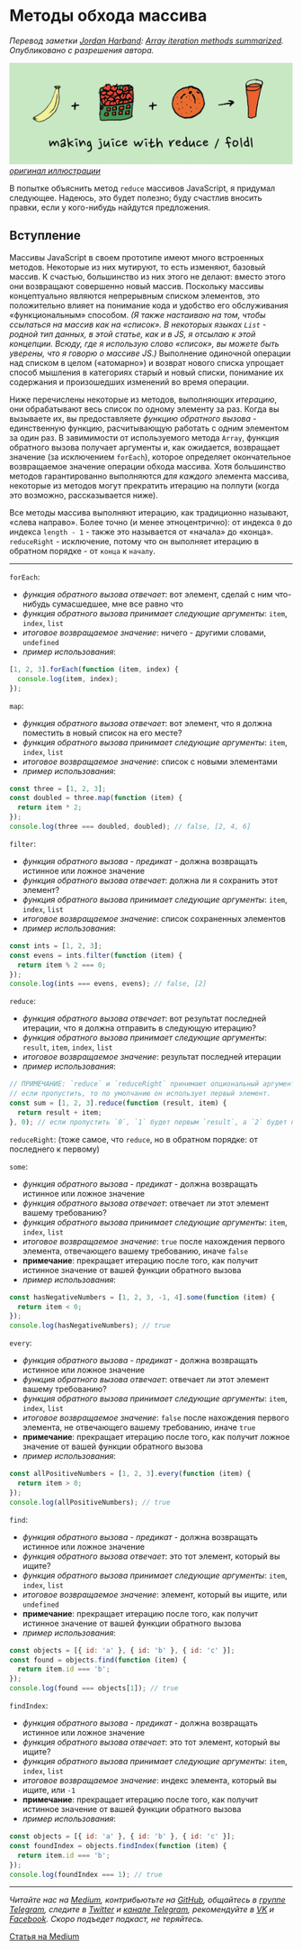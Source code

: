 # Методы обхода массива

*Перевод заметки [Jordan Harband](https://twitter.com/ljharb): [Array iteration methods summarized](https://gist.github.com/ljharb/58faf1cfcb4e6808f74aae4ef7944cff). Опубликовано с разрешения автора.*

![](make_juice_with_reduce.jpg)
*[оригинал иллюстрации](https://farm8.staticflickr.com/7511/16002581689_0529f29fec_h.jpg)*

В попытке объяснить метод `reduce` массивов JavaScript, я придумал следующее. Надеюсь, это будет полезно; буду счастлив вносить правки, если у кого-нибудь найдутся предложения.

## Вступление
Массивы JavaScript в своем прототипе имеют много встроенных методов. Некоторые из них мутируют, то есть изменяют, базовый массив. К счастью, большинство из них этого не делают: вместо этого они возвращают совершенно новый массив. Поскольку массивы концептуально являются непрерывным списком элементов, это положительно влияет на понимание кода и удобство его обслуживания «функциональным» способом. *(Я также настаиваю на том, чтобы ссылаться на массив как на «список». В некоторых языках `List` - родной тип данных, в этой статье, как и в JS, я отсылаю к этой концепции. Всюду, где я использую слово «список», вы можете быть уверены, что я говорю о массиве JS.)* Выполнение одиночной операции над списком в целом («атомарно») и возврат нового списка упрощает способ мышления в категориях старый и новый списки, понимание их содержания и произошедших изменений во время операции.

Ниже перечислены некоторые из методов, выполняющих *итерацию*, они обрабатывают весь список по одному элементу за раз. Когда вы вызываете их, вы предоставляете *функцию обратного вызова* - единственную функцию, расчитывающую работать с одним элементом за один раз. В завимимости от используемого метода `Array`, функция обратного вызова получает аргументы и, как ожидается, возвращает значение (за исключением `forEach`), которое определяет окончательное возвращаемое значение операции обхода массива. Хотя большинство методов гарантированно выполняются *для каждого* элемента массива, некоторые из методов могут прекратить итерацию на полпути (когда это возможно, рассказывается ниже).

Все методы массива выполняют итерацию, как традиционно называют, «слева направо». Более точно (и менее этноцентрично): от индекса `0` до индекса `length - 1` - также это называется от «начала» до «конца». `reduceRight` - исключение, потому что он выполняет итерацию в обратном порядке - от `конца` к `началу`.

- - - -

`forEach`:
* *функция обратного вызова отвечает*: вот элемент, сделай с ним что-нибудь сумасшедшее, мне все равно что
* *функция обратного вызова принимает следующие аргументы*: `item`, `index`, `list`
* *итоговое возвращаемое значение*: ничего - другими словами, `undefined`
* *пример использования*:

```js
[1, 2, 3].forEach(function (item, index) {
  console.log(item, index);
});
```

`map`:
* *функция обратного вызова отвечает*: вот элемент, что я должна поместить в новый список на его месте?
* *функция обратного вызова принимает следующие аргументы*: `item`, `index`, `list`
* *итоговое возвращаемое значение*: список с новыми элементами
* *пример использования*:

```js
const three = [1, 2, 3];
const doubled = three.map(function (item) {
  return item * 2;
});
console.log(three === doubled, doubled); // false, [2, 4, 6]
```

`filter`:
* *функция обратного вызова - предикат* - должна возвращать истинное или ложное значение
* *функция обратного вызова отвечает*: должна ли я сохранить этот элемент?
* *функция обратного вызова принимает следующие аргументы*: `item`, `index`, `list`
* *итоговое возвращаемое значение*: список сохраненных элементов
* *пример использования*:

```js
const ints = [1, 2, 3];
const evens = ints.filter(function (item) {
  return item % 2 === 0;
});
console.log(ints === evens, evens); // false, [2]
```

`reduce`:
* *функция обратного вызова отвечает*: вот результат последней итерации, что я должна отправить в следующую итерацию?
* *функция обратного вызова принимает следующие аргументы*: `result`, `item`, `index`, `list`
* *итоговое возвращаемое значение*: результат последней итерации
* *пример использования*:

```js
// ПРИМЕЧАНИЕ: `reduce` и `reduceRight` принимают опциональный аргумент "initialValue" после функции обратного вызова.
// если пропустить, то по умолчанию он использует первый элемент.
const sum = [1, 2, 3].reduce(function (result, item) {
  return result + item;
}, 0); // если пропустить `0`, `1` будет первым `result`, а `2` будет первым `item`
```

`reduceRight`: (тоже самое, что `reduce`, но в обратном порядке: от последнего к первому)

`some`:
* *функция обратного вызова - предикат* - должна возвращать истинное или ложное значение
* *функция обратного вызова отвечает*: отвечает ли этот элемент вашему требованию?
* *функция обратного вызова принимает следующие аргументы*: `item`, `index`, `list`
* *итоговое возвращаемое значение*: `true` после нахождения первого элемента, отвечающего вашему требованию, иначе `false`
* **примечание**: прекращает итерацию после того, как получит истинное значение от вашей функции обратного вызова
* *пример использования*:

```js
const hasNegativeNumbers = [1, 2, 3, -1, 4].some(function (item) {
  return item < 0;
});
console.log(hasNegativeNumbers); // true
```

`every`:
* *функция обратного вызова - предикат* - должна возвращать истинное или ложное значение
* *функция обратного вызова отвечает*: отвечает ли этот элемент вашему требованию?
* *функция обратного вызова принимает следующие аргументы*: `item`, `index`, `list`
* *итоговое возвращаемое значение*: `false` после нахождения первого элемента, не отвечающего вашему требованию, иначе `true`
* **примечание**: прекращает итерацию после того, как получит ложное значение от вашей функции обратного вызова
* *пример использования*:

```js
const allPositiveNumbers = [1, 2, 3].every(function (item) {
  return item > 0;
});
console.log(allPositiveNumbers); // true
```

`find`:
* *функция обратного вызова - предикат* - должна возвращать истинное или ложное значение
* *функция обратного вызова отвечает*: это тот элемент, который вы ищите?
* *функция обратного вызова принимает следующие аргументы*: `item`, `index`, `list`
* *итоговое возвращаемое значение*: элемент, который вы ищите, или `undefined`
* **примечание**: прекращает итерацию после того, как получит истинное значение от вашей функции обратного вызова
* *пример использования*:

```js
const objects = [{ id: 'a' }, { id: 'b' }, { id: 'c' }];
const found = objects.find(function (item) {
  return item.id === 'b';
});
console.log(found === objects[1]); // true
```

`findIndex`:
* *функция обратного вызова - предикат* - должна возвращать истинное или ложное значение
* *функция обратного вызова отвечает*: это тот элемент, который вы ищите?
* *функция обратного вызова принимает следующие аргументы*: `item`, `index`, `list`
* *итоговое возвращаемое значение*: индекс элемента, который вы ищите, или `-1`
* **примечание**: прекращает итерацию после того, как получит истинное значение от вашей функции обратного вызова
* *пример использования*:

```js
const objects = [{ id: 'a' }, { id: 'b' }, { id: 'c' }];
const foundIndex = objects.findIndex(function (item) {
  return item.id === 'b';
});
console.log(foundIndex === 1); // true
```

- - - -

*Читайте нас на [Medium](https://medium.com/devschacht), контрибьютьте на [GitHub](https://github.com/devSchacht), общайтесь в [группе Telegram](https://t.me/devSchacht), следите в [Twitter](https://twitter.com/DevSchacht) и [канале Telegram](https://t.me/devSchachtChannel), рекомендуйте в [VK](https://vk.com/devschacht) и [Facebook](https://www.facebook.com/devSchacht). Скоро подъедет подкаст, не теряйтесь.*

[Статья на Medium](https://medium.com/devschacht/jordan-harband-array-iteration-methods-summarized-52c1e759b9bc)